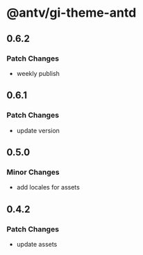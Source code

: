 # @antv/gi-theme-antd

## 0.6.2

### Patch Changes

- weekly publish

## 0.6.1

### Patch Changes

- update version

## 0.5.0

### Minor Changes

- add locales for assets

## 0.4.2

### Patch Changes

- update assets
